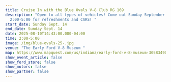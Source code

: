 ```yaml
---
title: Cruise In with the Blue Ovals V-8 Club RG 169
description: "Open to all types of vehicles! Come out Sunday September 14 from
  2:00-5:00 for refreshments and CARS! "
start_date: Sunday Sept. 14
end_date: Sunday Sept. 14
date: 2025-08-10T14:43:00.000-04:00
time: 2:00-5:00
image: /img/blue-ovals-25-.jpg
venue: "The Early Ford V-8 Museum "
map: https://www.mapquest.com/us/indiana/early-ford-v-8-museum-305834909
show_event_article: false
show_ford_store: false
show_motors: false
show_partner: false
---
```

